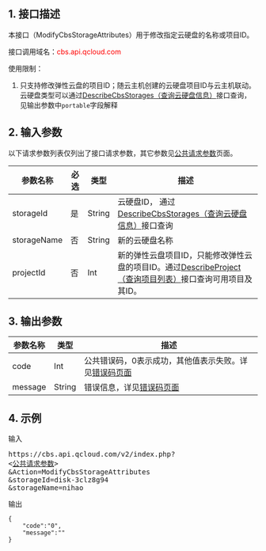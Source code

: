 ## 1. 接口描述

本接口（ModifyCbsStorageAttributes）用于修改指定云硬盘的名称或项目ID。

接口调用域名：<font style="color:red">cbs.api.qcloud.com</font>

使用限制：
1. 只支持修改弹性云盘的项目ID；随云主机创建的云硬盘项目ID与云主机联动。云硬盘类型可以通过[DescribeCbsStorages（查询云硬盘信息）](https://www.qcloud.com/doc/api/364/2519)接口查询，见输出参数中`portable`字段解释


## 2. 输入参数

以下请求参数列表仅列出了接口请求参数，其它参数见[公共请求参数](https://www.qcloud.com/doc/api/364/2745)页面。

| 参数名称 | 必选  | 类型 | 描述 | 
| ------- | ------- | ------- | ------- | 
| storageId | 是 | String |云硬盘ID， 通过[DescribeCbsStorages（查询云硬盘信息）](/doc/api/364/2519)接口查询 |
| storageName | 否 | String | 新的云硬盘名称|
| projectId | 否 | Int | 新的弹性云盘项目ID，只能修改弹性云盘的项目ID。通过[DescribeProject（查询项目列表）](https://www.qcloud.com/doc/api/229/1330)接口查询可用项目及其ID。 | 
 
 
## 3. 输出参数

| 参数名称 | 类型 | 描述 |
| ------- | ------- | ------- |
| code | Int | 公共错误码，0表示成功，其他值表示失败。详见[错误码页面](https://www.qcloud.com/doc/api/364/%E9%94%99%E8%AF%AF%E7%A0%81) |
| message | String | 错误信息，详见[错误码页面](https://www.qcloud.com/doc/api/364/%E9%94%99%E8%AF%AF%E7%A0%81)|
 
 
## 4. 示例

输入
<pre>
https://cbs.api.qcloud.com/v2/index.php?
<<a href="https://www.qcloud.com/doc/api/229/6976">公共请求参数</a>>
&Action=ModifyCbsStorageAttributes
&storageId=disk-3clz8g94
&storageName=nihao
</pre>

输出
```
{
    "code":"0",
    "message":""
}
```
 
 
 